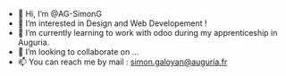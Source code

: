 - 👋 Hi, I’m @AG-SimonG
- 👀 I’m interested in Design and Web Developement !
- 🌱 I’m currently learning to work with odoo during my apprenticeship in Auguria.
- 💞️ I’m looking to collaborate on ...
- 📫 You can reach me by mail : simon.galoyan@auguria.fr
